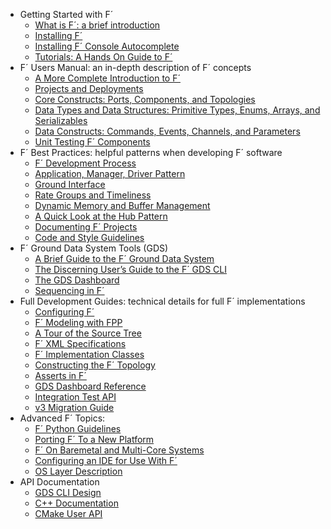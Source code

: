 <ul>
  <li>Getting Started with F´
    <ul>
      <li><a href="/fprime/">What is F´: a brief introduction</a></li>
      <li><a href="/fprime/INSTALL.html">Installing F´</a></li>
      <li><a href="/fprime/UsersGuide/user/autocomplete.html">Installing F´ Console Autocomplete</a></li>
      <li><a href="/fprime/Tutorials/README.html">Tutorials: A Hands On Guide to F´</a></li>
    </ul>
  </li>
  <li>F´ Users Manual: an in-depth description of F´ concepts
    <ul>
      <li><a href="/fprime/UsersGuide/user/full-intro.html">A More Complete Introduction to F´</a></li>
      <li><a href="/fprime/UsersGuide/user/proj-dep.html">Projects and Deployments</a></li>
      <li><a href="/fprime/UsersGuide/user/port-comp-top.html">Core Constructs: Ports, Components, and Topologies</a></li>
      <li><a href="/fprime/UsersGuide/user/enum-arr-ser.html">Data Types and Data Structures: Primitive Types, Enums, Arrays, and Serializables</a></li>
      <li><a href="/fprime/UsersGuide/user/cmd-evt-chn-prm.html">Data Constructs: Commands, Events, Channels, and Parameters</a></li>
      <li><a href="/fprime/UsersGuide/user/unit-testing.html">Unit Testing F´ Components</a></li>
    </ul>
  </li>
  <li>F´ Best Practices: helpful patterns when developing F´ software
    <ul>
      <li><a href="/fprime/UsersGuide/best/development-practice.html">F´ Development Process</a></li>
      <li><a href="/fprime/UsersGuide/best/app-man-drv.html">Application, Manager, Driver Pattern</a></li>
      <li><a href="/fprime/UsersGuide/best/ground-interface.html">Ground Interface</a></li>
      <li><a href="/fprime/UsersGuide/best/rate-group.html">Rate Groups and Timeliness</a></li>
      <li><a href="/fprime/UsersGuide/best/dynamic-memory.html">Dynamic Memory and Buffer Management</a></li>
      <li><a href="/fprime/UsersGuide/best/hub-pattern.html">A Quick Look at the Hub Pattern</a></li>
      <li><a href="/fprime/UsersGuide/best/documentation.html">Documenting F´ Projects</a></li>
      <li><a href="/fprime/UsersGuide/dev/code-style.html">Code and Style Guidelines</a></li>
    </ul>
  </li>
  <li>F´ Ground Data System Tools (GDS)
    <ul>
      <li><a href="/fprime/UsersGuide/gds/gds-introduction.html">A Brief Guide to the F´ Ground Data System</a></li>
      <li><a href="/fprime/UsersGuide/gds/gds-cli.html">The Discerning User’s Guide to the F´ GDS CLI</a></li>
      <li><a href="/fprime/UsersGuide/gds/gds-custom-dashboards.html">The GDS Dashboard</a></li>
      <li><a href="/fprime/UsersGuide/gds/seqgen.html">Sequencing in F´</a></li>
    </ul>
  </li>
  <li>Full Development Guides: technical details for full F´ implementations
    <ul>
      <li><a href="/fprime/UsersGuide/dev/configuring-fprime.html">Configuring F´</a></li>
      <li><a href="/fprime/UsersGuide/user/fpp-user-guide.html">F´ Modeling with FPP</a></li>
      <li><a href="/fprime/UsersGuide/dev/source-tree.html">A Tour of the Source Tree</a></li>
      <li><a href="/fprime/UsersGuide/dev/xml-specification.html">F´ XML Specifications</a></li>
      <li><a href="/fprime/UsersGuide/dev/implementation.html">F´ Implementation Classes</a></li>
      <li><a href="/fprime/UsersGuide/dev/building-topology.html">Constructing the F´ Topology</a></li>
      <li><a href="/fprime/UsersGuide/dev/assert.html">Asserts in F´</a></li>
      <li><a href="/fprime/UsersGuide/dev/gds-dashboard-reference.html">GDS Dashboard Reference</a></li>
      <li><a href="/fprime/UsersGuide/dev/testAPI/user_guide.html">Integration Test API</a></li>
      <li><a href="/fprime/UsersGuide/user/v3-migration-guide.html">v3 Migration Guide</a></li>
    </ul>
  </li>
  <li>Advanced F´ Topics:
    <ul>
      <li><a href="/fprime/UsersGuide/dev/py-dev.html">F´ Python Guidelines</a></li>
      <li><a href="/fprime/UsersGuide/dev/porting-guide.html">Porting F´ To a New Platform</a></li>
      <li><a href="/fprime/UsersGuide/dev/baremetal-multicore.html">F´ On Baremetal and Multi-Core Systems</a></li>
      <li><a href="/fprime/UsersGuide/dev/configure-ide.html">Configuring an IDE for Use With F´</a></li>
      <li><a href="/fprime/UsersGuide/dev/os-docs.html">OS Layer Description</a></li>
    </ul>
  </li>
  <li>API Documentation
    <ul>
      <li><a href="/fprime/UsersGuide/dev/gds-cli-dev.html">GDS CLI Design</a></li>
      <li><a href="./api/c++/html/index.html">C++ Documentation</a></li>
      <li><a href="./api/cmake/API.html">CMake User API</a></li>
    </ul>
  </li>
</ul>
